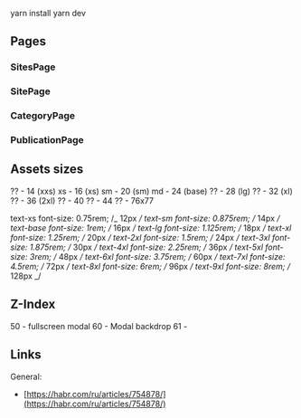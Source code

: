 yarn install
yarn dev

## Pages

### SitesPage

### SitePage

### CategoryPage

### PublicationPage

## Assets sizes

?? - 14 (xxs)
xs - 16 (xs)
sm - 20 (sm)
md - 24 (base)
?? - 28 (lg)
?? - 32 (xl)
?? - 36 (2xl)
?? - 40
?? - 44
?? - 76x77

text-xs font-size: 0.75rem; /_ 12px _/
text-sm font-size: 0.875rem; /_ 14px _/
text-base font-size: 1rem; /_ 16px _/
text-lg font-size: 1.125rem; /_ 18px _/
text-xl font-size: 1.25rem; /_ 20px _/
text-2xl font-size: 1.5rem; /_ 24px _/
text-3xl font-size: 1.875rem; /_ 30px _/
text-4xl font-size: 2.25rem; /_ 36px _/
text-5xl font-size: 3rem; /_ 48px _/
text-6xl font-size: 3.75rem; /_ 60px _/
text-7xl font-size: 4.5rem; /_ 72px _/
text-8xl font-size: 6rem; /_ 96px _/
text-9xl font-size: 8rem; /_ 128px _/

## Z-Index

50 - fullscreen modal
60 - Modal backdrop
61 - <Modal />

## Links

General:

- [https://habr.com/ru/articles/754878/](https://habr.com/ru/articles/754878/)
